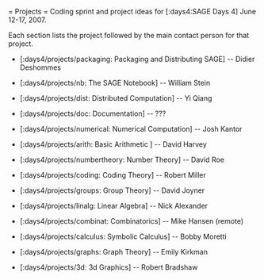= Projects =
Coding sprint and project ideas for [:days4:SAGE Days 4] June 12-17, 2007.

Each section lists the project followed by the main contact person for that project. 

 * [:days4/projects/packaging: Packaging and Distributing SAGE] -- Didier Deshommes
 
 * [:days4/projects/nb: The SAGE Notebook] -- William Stein

 * [:days4/projects/dist: Distributed Computation] -- Yi Qiang

 * [:days4/projects/doc: Documentation] -- ???

 * [:days4/projects/numerical: Numerical Computation] -- Josh Kantor

 * [:days4/projects/arith: Basic Arithmetic ] -- David Harvey

 * [:days4/projects/numbertheory: Number Theory] -- David Roe

 * [:days4/projects/coding: Coding Theory] -- Robert Miller

 * [:days4/projects/groups: Group Theory] -- David Joyner
 
 * [:days4/projects/linalg: Linear Algebra] -- Nick Alexander 

 * [:days4/projects/combinat: Combinatorics] -- Mike Hansen (remote)

 * [:days4/projects/calculus: Symbolic Calculus] -- Bobby Moretti

 * [:days4/projects/graphs: Graph Theory] -- Emily Kirkman

 * [:days4/projects/3d: 3d Graphics] -- Robert Bradshaw
